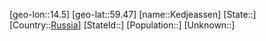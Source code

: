 ﻿---
location: [59.47,14.5]
type: City
tags:
- geo/City


SpocWebEntityId: 31368
isDeleted: false
confidential: public

---
[geo-lon::14.5]
[geo-lat::59.47]
[name::Kedjeassen]
[State::]
[Country::[Russia](geo/Continent/Europe/Russia.md)]
[StateId::]
[Population::]
[Unknown::]

